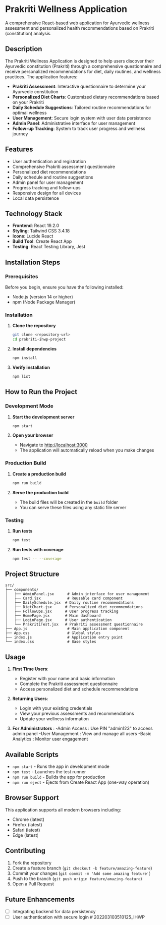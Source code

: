 # Prakriti Wellness Application

A comprehensive React-based web application for Ayurvedic wellness assessment and personalized health recommendations based on Prakriti (constitution) analysis.

## Description

The Prakriti Wellness Application is designed to help users discover their Ayurvedic constitution (Prakriti) through a comprehensive questionnaire and receive personalized recommendations for diet, daily routines, and wellness practices. The application features:

- **Prakriti Assessment**: Interactive questionnaire to determine your Ayurvedic constitution
- **Personalized Diet Charts**: Customized dietary recommendations based on your Prakriti
- **Daily Schedule Suggestions**: Tailored routine recommendations for optimal wellness
- **User Management**: Secure login system with user data persistence
- **Admin Panel**: Administrative interface for user management
- **Follow-up Tracking**: System to track user progress and wellness journey

## Features

-  User authentication and registration
-  Comprehensive Prakriti assessment questionnaire
-  Personalized diet recommendations
-  Daily schedule and routine suggestions
-  Admin panel for user management
-  Progress tracking and follow-ups
-  Responsive design for all devices
-  Local data persistence

## Technology Stack

- **Frontend**: React 19.2.0
- **Styling**: Tailwind CSS 3.4.18
- **Icons**: Lucide React
- **Build Tool**: Create React App
- **Testing**: React Testing Library, Jest

## Installation Steps

### Prerequisites

Before you begin, ensure you have the following installed:
- Node.js (version 14 or higher)
- npm (Node Package Manager)

### Installation

1. **Clone the repository**
   ```bash
   git clone <repository-url>
   cd prakriti-ihwp-project
   ```

2. **Install dependencies**
   ```bash
   npm install
   ```

3. **Verify installation**
   ```bash
   npm list
   ```

## How to Run the Project

### Development Mode

1. **Start the development server**
   ```bash
   npm start
   ```

2. **Open your browser**
   - Navigate to [http://localhost:3000](http://localhost:3000)
   - The application will automatically reload when you make changes

### Production Build

1. **Create a production build**
   ```bash
   npm run build
   ```

2. **Serve the production build**
   - The build files will be created in the `build` folder
   - You can serve these files using any static file server

### Testing

1. **Run tests**
   ```bash
   npm test
   ```

2. **Run tests with coverage**
   ```bash
   npm test -- --coverage
   ```

## Project Structure

```
src/
├── components/
│   ├── AdminPanel.jsx      # Admin interface for user management
│   ├── Card.jsx            # Reusable card component
│   ├── DailySchedule.jsx  # Daily routine recommendations
│   ├── DietChart.jsx      # Personalized diet recommendations
│   ├── FollowUps.jsx      # User progress tracking
│   ├── HomePage.jsx       # Main dashboard
│   ├── LoginPage.jsx      # User authentication
│   └── PrakritiTest.jsx   # Prakriti assessment questionnaire
├── App.js                  # Main application component
├── App.css                 # Global styles
├── index.js                # Application entry point
└── index.css               # Base styles
```

## Usage

1. **First Time Users**:
   - Register with your name and basic information
   - Complete the Prakriti assessment questionnaire
   - Access personalized diet and schedule recommendations

2. **Returning Users**:
   - Login with your existing credentials
   - View your previous assessments and recommendations
   - Update your wellness information


3. **For Administrators** :
   -Admin Access : Use PIN "admin123" to access admin panel
   -User Management : View and manage all users
   -Basic Analytics : Monitor user engagement

## Available Scripts

- `npm start` - Runs the app in development mode
- `npm test` - Launches the test runner
- `npm run build` - Builds the app for production
- `npm run eject` - Ejects from Create React App (one-way operation)

## Browser Support

This application supports all modern browsers including:
- Chrome (latest)
- Firefox (latest)
- Safari (latest)
- Edge (latest)

## Contributing

1. Fork the repository
2. Create a feature branch (`git checkout -b feature/amazing-feature`)
3. Commit your changes (`git commit -m 'Add some amazing feature'`)
4. Push to the branch (`git push origin feature/amazing-feature`)
5. Open a Pull Request

## Future Enhancements

- [ ] Integrating backend for data persistency
- [ ] User authentication with secure login
#   2 0 2 2 0 3 1 0 3 5 1 0 1 2 5 _ I H W P  
 